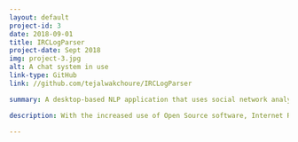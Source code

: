 ```yaml
---
layout: default
project-id: 3
date: 2018-09-01
title: IRCLogParser
project-date: Sept 2018
img: project-3.jpg
alt: A chat system in use
link-type: GitHub
link: //github.com/tejalwakchoure/IRCLogParser

summary: A desktop-based NLP application that uses social network analysis techniques to study user interactions on the Ubuntu IRC networking service.

description: With the increased use of Open Source software, Internet Relay Chat (IRC) has become a popular form of synchronous communication. The primary objective of this study was to track the development of the Ubuntu IRC community over time and examine the dynamically changing participation patterns. The aims of this analysis were twofold - to delineate substructures and to calculate the frequency discussion of concepts in the network. <br /> <br /> Our analysis aims to enable the construction of a community model for information flow. This model can help assist and assess knowledge transfer and filter messages to split participants into groups for greater efficiency. We provided a new perspective on the network skeleton to generalise the pattern of relationships, studying linguistic behaviour using Natural Language Processing (NLP) approaches like reply structure and word context in conjunction with Gephi's clustering analysis and inferential modelling services. <br /> <br /> Users are often subjected to long wait times for developers to resolve their queries, increasing the possibility that the question gets buried under others. Our second aim was to benefit the learning community by capturing the topic-wise rate of discussion to reduce this loss of information exchange. Detecting the distinct topics that IRC users converse about also helped match users to chat rooms, optimize chat queries, and trace topic changes within a channel. We created a python-based application that provides the users a view of the times of day that a topic is most talked about at, increasing the efficiency and ease of usage of the forum substantially.

---
```


